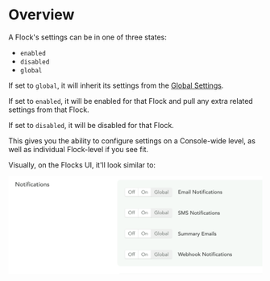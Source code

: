 # Overview
 
A Flock's settings can be in one of three states:

  - `enabled`
  - `disabled`
  - `global`

If set to `global`, it will inherit its settings from the [Global Settings](/console-settings/notification-settings.html).

If set to `enabled`, it will be enabled for that Flock and pull any extra related settings from that Flock.

If set to `disabled`, it will be disabled for that Flock.

This gives you the ability to configure settings on a Console-wide level, as well as individual Flock-level if you see fit.

Visually, on the Flocks UI, it'll look similar to:

![Flock Enabled State](../images/flocks-enabled-state.png)

